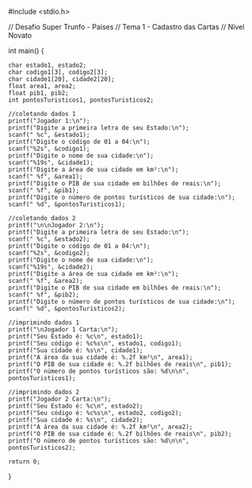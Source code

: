 
#include <stdio.h>

// Desafio Super Trunfo - Países
// Tema 1 - Cadastro das Cartas
// Nível Novato


int main() {

    char estado1, estado2;
    char codigo1[3], codigo2[3];
    char cidade1[20], cidade2[20];
    float area1, area2;
    float pib1, pib2;
    int pontosTuristicos1, pontosTuristicos2;
 
    //coletando dados 1
    printf("Jogador 1:\n");
    printf("Digite a primeira letra de seu Estado:\n");
    scanf(" %c", &estado1);
    printf("Digite o código de 01 a 04:\n");
    scanf("%2s", &codigo1);
    printf("Digite o nome de sua cidade:\n");
    scanf("%19s", &cidade1);
    printf("Digite a área de sua cidade em km²:\n");
    scanf(" %f", &area1);
    printf("Digite o PIB de sua cidade em bilhões de reais:\n");
    scanf(" %f", &pib1);
    printf("Digite o número de pontos turísticos de sua cidade:\n");
    scanf(" %d", &pontosTuristicos1);

    //coletando dados 2
    printf("\n\nJogador 2:\n");
    printf("Digite a primeira letra de seu Estado:\n");
    scanf(" %c", &estado2);
    printf("Digite o código de 01 a 04:\n");
    scanf("%2s", &codigo2);
    printf("Digite o nome de sua cidade:\n");
    scanf("%19s", &cidade2);
    printf("Digite a área de sua cidade em km²:\n");
    scanf(" %f", &area2);
    printf("Digite o PIB de sua cidade em bilhões de reais:\n");
    scanf(" %f", &pib2);
    printf("Digite o número de pontos turísticos de sua cidade:\n");
    scanf(" %d", &pontosTuristicos2);

    //imprimindo dados 1
    printf("\nJogador 1 Carta:\n");
    printf("Seu Estado é: %c\n", estado1);
    printf("Seu código é: %c%s\n", estado1, codigo1);
    printf("Sua cidade é: %s\n", cidade1);
    printf("A área da sua cidade é: %.2f km²\n", area1);
    printf("O PIB de sua cidade é: %.2f bilhões de reais\n", pib1);
    printf("O número de pontos turísticos são: %d\n\n", pontosTuristicos1);

    //imprimindo dados 2
    printf("Jogador 2 Carta:\n");
    printf("Seu Estado é: %c\n", estado2);
    printf("Seu código é: %c%s\n", estado2, codigo2);
    printf("Sua cidade é: %s\n", cidade2);
    printf("A área da sua cidade é: %.2f km²\n", area2);
    printf("O PIB de sua cidade é: %.2f bilhões de reais\n", pib2);
    printf("O número de pontos turísticos são: %d\n\n", pontosTuristicos2);
    
    return 0;
}
